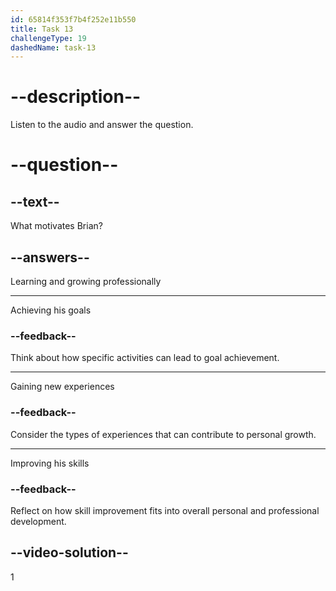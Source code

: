 ```yaml
---
id: 65814f353f7b4f252e11b550
title: Task 13
challengeType: 19
dashedName: task-13
---
```


<!--
AUDIO REFERENCE:
Brian: That's great to hear, Maria. Learning and growing professionally motivates me a lot.
-->

# --description--

Listen to the audio and answer the question.

# --question--

## --text--

What motivates Brian?

## --answers--

Learning and growing professionally

---

Achieving his goals

### --feedback--

Think about how specific activities can lead to goal achievement.

---

Gaining new experiences

### --feedback--

Consider the types of experiences that can contribute to personal growth.

---

Improving his skills

### --feedback--

Reflect on how skill improvement fits into overall personal and professional development.

## --video-solution--

1
